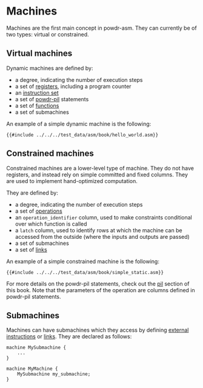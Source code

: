 # Machines

Machines are the first main concept in powdr-asm. They can currently be of two types: virtual or constrained.

## Virtual machines

Dynamic machines are defined by:
- a degree, indicating the number of execution steps
- a set of [registers](./registers.md), including a program counter
- an [instruction set](./instructions.md)
- a set of [powdr-pil](../pil/) statements
- a set of [functions](./functions.md)
- a set of submachines

An example of a simple dynamic machine is the following:

```
{{#include ../../../test_data/asm/book/hello_world.asm}}
```

## Constrained machines

Constrained machines are a lower-level type of machine. They do not have registers, and instead rely on simple committed and fixed columns. They are used to implement hand-optimized computation.

They are defined by:
- a degree, indicating the number of execution steps
- a set of [operations](./operations.md)
- an `operation_identifier` column, used to make constraints conditional over which function is called
- a `latch` column, used to identify rows at which the machine can be accessed from the outside (where the inputs and outputs are passed)
- a set of submachines
- a set of [links](links.md)

An example of a simple constrained machine is the following:

```
{{#include ../../../test_data/asm/book/simple_static.asm}}
```

For more details on the powdr-pil statements, check out the [pil](../pil) section of this book. Note that the parameters of the operation are columns defined in powdr-pil statements.

## Submachines

Machines can have submachines which they access by defining [external instructions](./instructions.md) or [links](./links.md). They are declared as follows:

```
machine MySubmachine {
    ...
}

machine MyMachine {
    MySubmachine my_submachine;
}
```